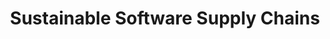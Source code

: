 ---
layout : null
title : "Sustainable Software Supply Chains"
speaker : "Gerson Sunyé"
start : "0930"
end : "1000"
---